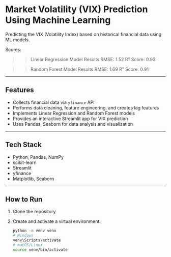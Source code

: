 # Market Volatility (VIX) Prediction Using Machine Learning

Predicting the VIX (Volatility Index) based on historical financial data using ML models.

Scores:
  >> Linear Regression Model Results
     RMSE: 1.52
     R² Score: 0.93

  >> Random Forest Model Results
     RMSE: 1.69
     R² Score: 0.91
---

## Features

- Collects financial data via `yfinance` API  
- Performs data cleaning, feature engineering, and creates lag features  
- Implements Linear Regression and Random Forest models  
- Provides an interactive Streamlit app for VIX prediction  
- Uses Pandas, Seaborn for data analysis and visualization  

---

## Tech Stack

- Python, Pandas, NumPy  
- scikit-learn  
- Streamlit  
- yfinance  
- Matplotlib, Seaborn  

---

## How to Run

1. Clone the repository  
2. Create and activate a virtual environment:

   ```bash
   python -m venv venv
   # Windows
   venv\Scripts\activate
   # macOS/Linux
   source venv/bin/activate
